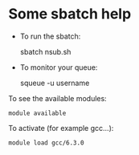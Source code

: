# Some sbatch help

* To run the sbatch: 

    sbatch nsub.sh

* To monitor your queue:

    squeue -u username 


To see the available modules:

    module available

To activate (for example gcc...):

    module load gcc/6.3.0
